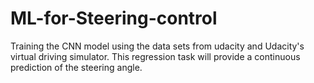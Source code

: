 # ML-for-Steering-control
Training the CNN model using the data sets from udacity and Udacity's virtual driving simulator. This regression task will provide a continuous prediction of the steering angle.
